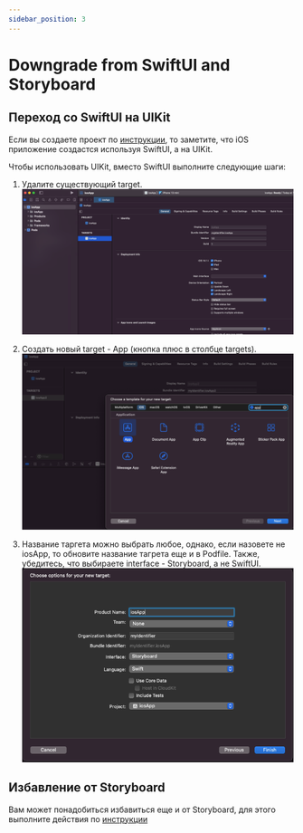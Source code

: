 ```yaml
---
sidebar_position: 3
---
```


# Downgrade from SwiftUI and Storyboard

## Переход со SwiftUI на UIKit
Если вы создаете проект по [инструкции](https://kotlinlang.org/docs/kmm-create-first-app.html), то заметите, что iOS приложение создастся используя SwiftUI, а на UIKit.

Чтобы использовать UIKit, вместо SwiftUI выполните следующие шаги: 
1. Удалите существующий target.
![img.png](media/delete-swiftui-target.png)

1. Создать новый target - App (кнопка плюс в столбце targets).
![img.png](media/add-new-target.png)

1. Название таргета можно выбрать любое, однако, если назовете не iosApp, то обновите название тагрета еще и в Podfile. Также, убедитесь, что выбираете interface - Storyboard, а не SwiftUI.
![img.png](media/configure-target.png)
   
## Избавление от Storyboard
Вам может понадобиться избавиться еще и от Storyboard, для этого выполните действия по [инструкции](https://medium.com/swift-productions/ios-start-a-project-without-storyboard-xcode-12-253d785af5e7#:~:text=Navigate%20to%20the%20Info.,it%20with%20the%20minus%20button)
